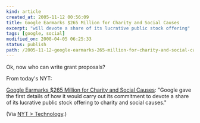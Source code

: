 ```yaml
--- 
kind: article
created_at: 2005-11-12 00:56:09
title: Google Earmarks $265 Million for Charity and Social Causes
excerpt: "will devote a share of its lucrative public stock offering"
tags: [google, social]
modified_on: 2008-04-05 06:25:33
status: publish 
path: /2005-11-12-google-earmarks-265-million-for-charity-and-social-causes
---
```


Ok, now who can write grant proposals? 

From today's NYT: 

<p><a href="http://www.nytimes.com/2005/10/12/technology/12google.html?ex=1286769600&en=ae8dac13be570d1c&ei=5088&partner=rssnyt&emc=rss">Google Earmarks $265 Million for Charity and Social Causes</a>: "Google gave the first details of how it would carry out its commitment to devote a share of its lucrative public stock offering to charity and social causes."</p><p>(Via <a href="http://www.nytimes.com/pages/technology/index.html?partner=rssnyt">NYT > Technology</a>.)</p>